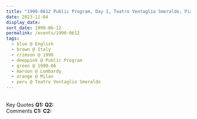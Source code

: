 ```yaml
---
title: "1990-0612 Public Program, Day 1, Teatro Ventaglio Smeraldo, Piazza Venticinque Aprile, 10, Milan, Lombardy, Italy"
date: 2023-11-04
display_date: 
sort_date: 1990-06-12
permalink: /events/1990-0612
tags:
  - blue @ English
  - brown @ Italy
  - crimson @ 1990
  - deeppink @ Public Program
  - green @ 1990-06
  - maroon @ Lombardy
  - orange @ Milan
  - peru @ Teatro Ventaglio Smeraldo
---
```


<br>

<wave-list>
  <list-title color="DarkSeaGreen" width="55">Key Quotes</list-title>
  <list-item color="BlanchedAlmond" width="280"><b>Q1:</b> <i></i></list-item>
  <list-item color="Lavender" width="280"><b>Q2:</b> <i></i></list-item>
</wave-list>

<br>

<wave-list>
  <list-title color="DarkSeaGreen" width="55">Comments</list-title>
  <list-item color="BlanchedAlmond" width="280"><b>C1:</b> <i></i></list-item>
  <list-item color="Lavender" width="280"><b>C2:</b> <i></i></list-item>
</wave-list>